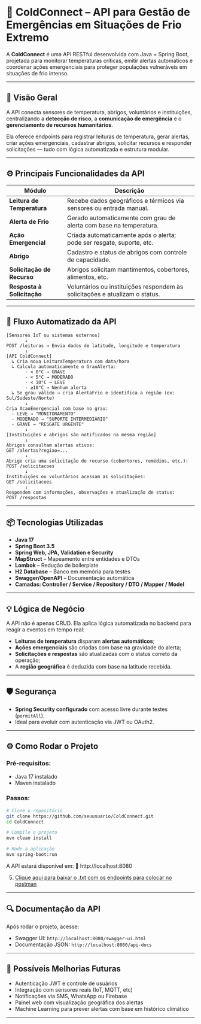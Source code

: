 
# 🧊 ColdConnect – API para Gestão de Emergências em Situações de Frio Extremo

A **ColdConnect** é uma API RESTful desenvolvida com Java + Spring Boot, projetada para monitorar temperaturas críticas, emitir alertas automáticos e coordenar ações emergenciais para proteger populações vulneráveis em situações de frio intenso.

---

## 🚀 Visão Geral

A API conecta sensores de temperatura, abrigos, voluntários e instituições, centralizando a **detecção de risco**, a **comunicação de emergência** e o **gerenciamento de recursos humanitários**.

Ela oferece endpoints para registrar leituras de temperatura, gerar alertas, criar ações emergenciais, cadastrar abrigos, solicitar recursos e responder solicitações — tudo com lógica automatizada e estrutura modular.

---

## ⚙️ Principais Funcionalidades da API

| Módulo                    | Descrição                                                                 |
|--------------------------|---------------------------------------------------------------------------|
| **Leitura de Temperatura** | Recebe dados geográficos e térmicos via sensores ou entrada manual.        |
| **Alerta de Frio**         | Gerado automaticamente com grau de alerta com base na temperatura.       |
| **Ação Emergencial**       | Criada automaticamente após o alerta; pode ser resgate, suporte, etc.     |
| **Abrigo**                 | Cadastro e status de abrigos com controle de capacidade.                 |
| **Solicitação de Recurso** | Abrigos solicitam mantimentos, cobertores, alimentos, etc.               |
| **Resposta à Solicitação** | Voluntários ou instituições respondem às solicitações e atualizam o status.|

---

## 🔁 Fluxo Automatizado da API

```plaintext
[Sensores IoT ou sistemas externos]
       ↓
POST /leituras → Envia dados de latitude, longitude e temperatura
       ↓
[API ColdConnect]
  ↳ Cria nova LeituraTemperatura com data/hora
  ↳ Calcula automaticamente o GrauAlerta:
       - < 0°C → GRAVE
       - < 5°C → MODERADO
       - < 10°C → LEVE
       - ≥10°C → Nenhum alerta
  ↳ Se grau válido → cria AlertaFrio e identifica a região (ex: Sul/Sudeste/Norte)
       ↓
Cria AcaoEmergencial com base no grau:
  - LEVE → "MONITORAMENTO"
  - MODERADO → "SUPORTE INTERMEDIÁRIO"
  - GRAVE → "RESGATE URGENTE"
       ↓
[Instituições e abrigos são notificados na mesma região]
       ↓
Abrigos consultam alertas ativos:
GET /alertas?regiao=...
       ↓
Abrigo cria uma solicitação de recurso (cobertores, remédios, etc.):
POST /solicitacoes
       ↓
Instituições ou voluntários acessam as solicitações:
GET /solicitacoes
       ↓
Respondem com informações, observações e atualização de status:
POST /respostas
```

---

## 📦 Tecnologias Utilizadas

- **Java 17**
- **Spring Boot 3.5**
- **Spring Web, JPA, Validation e Security**
- **MapStruct** – Mapeamento entre entidades e DTOs
- **Lombok** – Redução de boilerplate
- **H2 Database** – Banco em memória para testes
- **Swagger/OpenAPI** – Documentação automática
- **Camadas: Controller / Service / Repository / DTO / Mapper / Model**

---

## 💡 Lógica de Negócio

A API não é apenas CRUD. Ela aplica lógica automatizada no backend para reagir a eventos em tempo real:

- **Leituras de temperatura** disparam **alertas automáticos**;
- **Ações emergenciais** são criadas com base na gravidade do alerta;
- **Solicitações e respostas** são atualizadas com o status correto da operação;
- A **região geográfica** é deduzida com base na latitude recebida.

---

## 🛡️ Segurança

- **Spring Security configurado** com acesso livre durante testes (`permitAll`).
- Ideal para evoluir com autenticação via JWT ou OAuth2.

---

## ⚙️ Como Rodar o Projeto

### Pré-requisitos:
- Java 17 instalado
- Maven instalado

### Passos:
```bash
# Clone o repositório
git clone https://github.com/seuusuario/ColdConnect.git
cd ColdConnect

# Compile o projeto
mvn clean install

# Rode a aplicação
mvn spring-boot:run
```

A API estará disponível em:
📍 http://localhost:8080

5. [Clique aqui para baixar o .txt com os endpoints para colocar no postman](postman.txt)

---
## 🔍 Documentação da API

Após rodar o projeto, acesse:

- Swagger UI: `http://localhost:8080/swagger-ui.html`
- Documentação JSON: `http://localhost:8080/api-docs`

---

## 🔮 Possíveis Melhorias Futuras

- Autenticação JWT e controle de usuários
- Integração com sensores reais (IoT, MQTT, etc)
- Notificações via SMS, WhatsApp ou Firebase
- Painel web com visualização geográfica dos alertas
- Machine Learning para prever alertas com base em histórico climático

---

